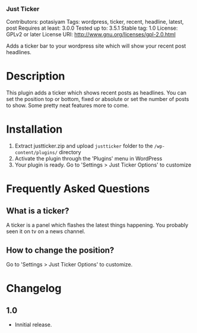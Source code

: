 ### Just Ticker ###

Contributors: potasiyam
Tags: wordpress, ticker, recent, headline, latest, post
Requires at least: 3.0.0
Tested up to: 3.5.1
Stable tag: 1.0
License: GPLv2 or later
License URI: http://www.gnu.org/licenses/gpl-2.0.html

Adds a ticker bar to your wordpress site which will show your recent post headlines.

# Description #

This plugin adds a ticker which shows recent posts as headlines. You can set the position top or bottom, fixed or absolute or set the number of posts to show. Some pretty neat features more to come.

# Installation #

1. Extract justticker.zip and upload `justticker` folder to the `/wp-content/plugins/` directory
1. Activate the plugin through the 'Plugins' menu in WordPress
1. Your plugin is ready. Go to 'Settings > Just Ticker Options' to customize

# Frequently Asked Questions #

## What is a ticker? ##

A ticker is a panel which flashes the latest things happening. You probably seen it on tv on a news channel.

## How to change the position? ##

Go to 'Settings > Just Ticker Options' to customize.

# Changelog #

## 1.0 ##
* Innitial release.

